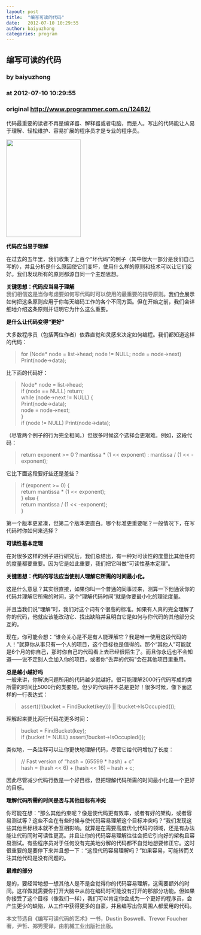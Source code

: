 ```yaml
---
layout: post
title:  "编写可读的代码"
date:   2012-07-10 10:29:55
author: baiyuzhong
categories: program
---
```


## 编写可读的代码
### by baiyuzhong
### at 2012-07-10 10:29:55
### original <http://www.programmer.com.cn/12482/>

<p>代码最重要的读者不再是编译器、解释器或者电脑，而是人。写出的代码能让人易于理解、轻松维护、容易扩展的程序员才是专业的程序员。</p>
<p><img title="编写可读代码的艺术-封面" src="http://www.programmer.com.cn/wp-content/uploads/2012/07/%E7%BC%96%E5%86%99%E5%8F%AF%E8%AF%BB%E4%BB%A3%E7%A0%81%E7%9A%84%E8%89%BA%E6%9C%AF-%E5%B0%81%E9%9D%A2.jpg" alt="" width="199" height="261"><span></span></p>
<p><span style="color:#000000"><strong>代码应当易于理解</strong></span></p>
<p>在过去的五年里，我们收集了上百个“坏代码”的例子（其中很大一部分是我们自己写的），并且分析是什么原因使它们变坏，使用什么样的原则和技术可以让它们变好。我们发现所有的原则都源自同一个主题思想。</p>
<p><span style="color:#000000"><strong>关键思想：代码应当易于理解</strong></span><br>
<span style="color:#808080"><strong> 我们相信这是当你考虑要如何写代码时可以使用的最重要的指导原则。</strong></span>我们会展示如何把这条原则应用于你每天编码工作的各个不同方面。但在开始之前，我们会详细地介绍这条原则并证明它为什么这么重要。</p>
<p><span style="color:#000000"><strong>是什么让代码变得“更好”</strong></span></p>
<p>大多数程序员（包括两位作者）依靠直觉和灵感来决定如何编程。我们都知道这样的代码：</p>
<blockquote><p>for (Node* node = list-&gt;head; node != NULL; node = node-&gt;next)<br>
Print(node-&gt;data);</p></blockquote>
<p>比下面的代码好：</p>
<blockquote><p>Node* node = list-&gt;head;<br>
if (node == NULL) return;<br>
while (node-&gt;next != NULL) {<br>
Print(node-&gt;data);<br>
node = node-&gt;next;<br>
}<br>
if (node != NULL) Print(node-&gt;data);</p></blockquote>
<p>（尽管两个例子的行为完全相同。）但很多时候这个选择会更艰难。例如，这段代码：</p>
<blockquote><p>return exponent &gt;= 0 ? mantissa * (1 &lt;&lt; exponent) : mantissa / (1 &lt;&lt; -exponent);</p></blockquote>
<p>它比下面这段要好些还是差些？</p>
<blockquote><p>if (exponent &gt;= 0) {<br>
return mantissa * (1 &lt;&lt; exponent);<br>
} else {<br>
return mantissa / (1 &lt;&lt; -exponent);<br>
}</p></blockquote>
<p>第一个版本更紧凑，但第二个版本更直白。哪个标准更重要呢？一般情况下，在写代码时你如何来选择？</p>
<p><span style="color:#000000"><strong>可读性基本定理</strong></span></p>
<p>在对很多这样的例子进行研究后，我们总结出，有一种对可读性的度量比其他任何的度量都要重要。因为它是如此重要，我们把它叫做“可读性基本定理”。</p>
<p><span style="color:#000000"><strong>关键思想：代码的写法应当使别人理解它所需的时间最小化。</strong></span></p>
<p>这是什么意思？其实很直接，如果你叫一个普通的同事过来，测算一下他通读你的代码并理解它所需的时间，这个“理解代码时间”就是你要最小化的理论度量。</p>
<p>并且当我们说“理解”时，我们对这个词有个很高的标准。如果有人真的完全理解了你的代码，他就应该能改动它、找出缺陷并且明白它是如何与你代码的其他部分交互的。</p>
<p>现在，你可能会想：“谁会关心是不是有人能理解它？我是唯一使用这段代码的人！”就算你从事只有一个人的项目，这个目标也是值得的。那个“其他人”可能就是6个月的你自己，那时你自己的代码看上去已经很陌生了。而且你永远也不会知道——说不定别人会加入你的项目，或者你“丢弃的代码”会在其他项目里重用。</p>
<p><span style="color:#000000"><strong>总是越小越好吗</strong></span><br>
一般来讲，你解决问题所用的代码越少就越好。很可能理解2000行代码写成的类所需的时间比5000行的类要短。但少的代码并不总是更好！很多时候，像下面这样的一行表达式：</p>
<blockquote><p>assert((!(bucket = FindBucket(key))) || !bucket-&gt;IsOccupied());</p></blockquote>
<p>理解起来要比两行代码花更多时间：</p>
<blockquote><p>bucket = FindBucket(key);<br>
if (bucket != NULL) assert(!bucket-&gt;IsOccupied());</p></blockquote>
<p>类似地，一条注释可以让你更快地理解代码，尽管它给代码增加了长度：</p>
<blockquote><p>// Fast version of “hash = (65599 * hash) + c”<br>
hash = (hash &lt;&lt; 6) + (hash &lt;&lt; 16) – hash + c;</p></blockquote>
<p>因此尽管减少代码行数是一个好目标，但把理解代码所需的时间最小化是一个更好的目标。</p>
<p><span style="color:#000000"><strong>理解代码所需的时间是否与其他目标有冲突</strong></span></p>
<p>你可能在想：“那么其他约束呢？像是使代码更有效率，或者有好的架构，或者容易测试等？这些不会在有些时候与使代码容易理解这个目标冲突吗？”我们发现这些其他目标根本就不会互相影响。就算是在需要高度优化代码的领域，还是有办法能让代码同时可读性更高。并且让你的代码容易理解往往会把它引向好的架构且容易测试。有些程序员对于任何没有完美地分解的代码都不自觉地想要修正它。这时很重要的是要停下来并且想一下：“这段代码容易理解吗？”如果容易，可能转而关注其他代码是没有问题的。</p>
<p><span style="color:#000000"><strong>最难的部分</strong></span></p>
<p>是的，要经常地想一想其他人是不是会觉得你的代码容易理解，这需要额外的时间。这样做就需要你打开大脑中从前在编码时可能没有打开的那部分功能。但如果你接受了这个目标（像我们一样），我们可以肯定你会成为一个更好的程序员，会产生更少的缺陷，从工作中获得更多的自豪，并且编写出你周围人都爱用的代码。</p>
<p><span style="color:#808080"><strong>本文节选自《编写可读代码的艺术》一书，Dustin Boswell、Trevor Foucher著，尹哲、郑秀雯译，由机械工业出版社出版。</strong></span></p>
<p> </p>